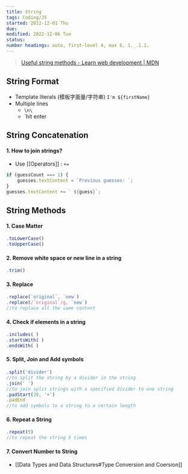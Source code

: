 ```yaml
---
title: String
tags: Coding/JS
started: 2022-12-01 Thu
due:
modified: 2022-12-06 Tue
status:
number headings: auto, first-level 4, max 6, 1._.1.1.
---
```

>[Useful string methods - Learn web development | MDN](https://developer.mozilla.org/en-US/docs/Learn/JavaScript/First_steps/Useful_string_methods)
>
## String Format
- Template literals (模板字面量/字符串) `I'm ${firstName}`  
- Multiple lines  
	- `\n\`  
	- `hit enter  
## String Concatenation
#### 1. How to join strings?
- Use [[Operators]] :  `+=`

```js
if (guessCount === 1) {
	guesses.textContent = `Previous guesses: `;
}
guesses.textContent += ` ${guess}`;
```

## String Methods
#### 1. Case Matter

```js
.toLowerCase() 
.toUpperCase()
```

#### 2. Remove white space or new line in a string

```js
.trim()
```

#### 3. Replace

```js
.replace(`original`, `new`)
.replace(/`original`/g, `new`)
//to replace all the same content
```

#### 4. Check if elements in a string

```js
.includes( )
.startsWith( ) 
.endsWith( )
```

#### 5. Split, Join and Add symbols

```js
.split('divider')
//to split the string by a divider in the string
.join(' ')
//to join split strings with a specified divider to one string
.padStart(20, '+') 
.padEnd
//to add symbols to a string to a certain length
```

#### 6. Repeat a String

```js
.repeat(5)
//to repeat the string 5 times
```

#### 7. Convert Number to String
- [[Data Types and Data Structures#Type Conversion and Coersion]]